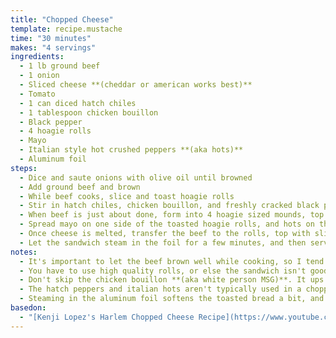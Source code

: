 ```yaml
---
title: "Chopped Cheese"
template: recipe.mustache
time: "30 minutes"
makes: "4 servings"
ingredients:
  - 1 lb ground beef
  - 1 onion
  - Sliced cheese **(cheddar or american works best)**
  - Tomato
  - 1 can diced hatch chiles
  - 1 tablespoon chicken bouillon
  - Black pepper
  - 4 hoagie rolls
  - Mayo
  - Italian style hot crushed peppers **(aka hots)**
  - Aluminum foil
steps:
  - Dice and saute onions with olive oil until browned
  - Add ground beef and brown
  - While beef cooks, slice and toast hoagie rolls
  - Stir in hatch chiles, chicken bouillon, and freshly cracked black pepper to beef
  - When beef is just about done, form into 4 hoagie sized mounds, top with cheese, and cover to let cheese melt into meat
  - Spread mayo on one side of the toasted hoagie rolls, and hots on the other side
  - Once cheese is melted, transfer the beef to the rolls, top with sliced tomato, and wrap in aluminum foil
  - Let the sandwich steam in the foil for a few minutes, and then serve
notes:
  - It's important to let the beef brown well while cooking, so I tend to use a relatively high heat.
  - You have to use high quality rolls, or else the sandwich isn't good.
  - Don't skip the chicken bouillon **(aka white person MSG)**. It ups the umami and adds a welcome savory character.
  - The hatch peppers and italian hots aren't typically used in a chopped cheese, but I think they add a great flavor profile.
  - Steaming in the aluminum foil softens the toasted bread a bit, and ensures that the sandwich contents bind together better, making them less likely to fall out when you take a bite.
basedon:
  - "[Kenji Lopez's Harlem Chopped Cheese Recipe](https://www.youtube.com/watch?v=1NdpVlfnwB4)"
---
```

